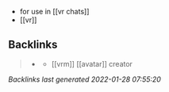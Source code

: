 - for use in [[vr chats]]
- [[vr]]



## Backlinks

> - [](vroid.md)
>   - [[vrm]] [[avatar]] creator

_Backlinks last generated 2022-01-28 07:55:20_
